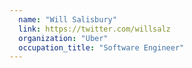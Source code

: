 ```yaml
---
  name: "Will Salisbury"
  link: https://twitter.com/willsalz
  organization: "Uber"
  occupation_title: "Software Engineer"
---
```

